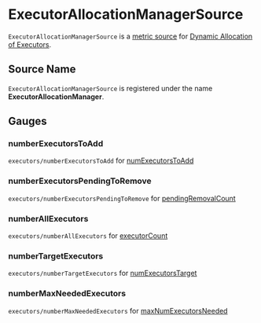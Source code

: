 # ExecutorAllocationManagerSource

`ExecutorAllocationManagerSource` is a [metric source](../metrics/Source.md) for [Dynamic Allocation of Executors](index.md).

## <span id="sourceName"> Source Name

`ExecutorAllocationManagerSource` is registered under the name **ExecutorAllocationManager**.

## Gauges

### <span id="numberExecutorsToAdd"> numberExecutorsToAdd

`executors/numberExecutorsToAdd` for [numExecutorsToAdd](ExecutorAllocationManager.md#numExecutorsToAdd)

### <span id="numberExecutorsPendingToRemove"> numberExecutorsPendingToRemove

`executors/numberExecutorsPendingToRemove` for [pendingRemovalCount](ExecutorMonitor.md#pendingRemovalCount)

### <span id="numberAllExecutors"> numberAllExecutors

`executors/numberAllExecutors` for [executorCount](ExecutorMonitor.md#executorCount)

### <span id="numberTargetExecutors"> numberTargetExecutors

`executors/numberTargetExecutors` for [numExecutorsTarget](ExecutorAllocationManager.md#numExecutorsTarget)

### <span id="numberMaxNeededExecutors"> numberMaxNeededExecutors

`executors/numberMaxNeededExecutors` for [maxNumExecutorsNeeded](ExecutorAllocationManager.md#maxNumExecutorsNeeded)

